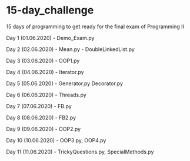 # 15-day_challenge
15 days of programming to get ready for the final exam of Programming II

Day 1 (01.06.2020)  - Demo_Exam.py

Day 2 (02.06.2020)  - Mean.py
                    - DoubleLinkedList.py

Day 3 (03.06.2020)  - OOP1.py

Day 4 (04.06.2020)  - Iterator.py

Day 5 (05.06.2020)  - Generator.py
                      Decorator.py
                      
Day 6 (06.06.2020)  - Threads.py

Day 7 (07.06.2020)  - FB.py

Day 8 (08.06.2020)  - FB2.py

Day 9 (09.06.2020)  - OOP2.py

Day 10 (10.06.2020)  - OOP3.py, OOP4.py

Day 11 (11.06.2020)  - TrickyQuestions.py, SpecialMethods.py
